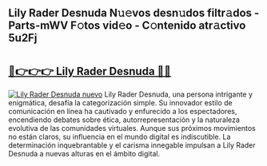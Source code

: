 ## Lily Rader Desnuda N𝚞𝚎vos desn𝚞dos filtr𝚊dos - Parts-mWV F𝚘tos vid𝚎o - C𝚘ntenido atr𝚊ctivo 5u2Fj

# <h2><a href="http://mbb2vh.tromn.icu/?c=Lily+Rader+Desnuda">🔗👉👉👉 Lily Rader Desnuda 🔗🔗</a></h2>

[![Lily Rader Desnuda nuevo](https://i.imgur.com/pEAQMta.gif)](http://mbb2vh.tromn.icu/?c=Lily+Rader+Desnuda)
Lily Rader Desnuda, una persona intrigante y enigmática, desafía la categorización simple. Su innovador estilo de comunicación en línea ha cautivado y enfurecido a los espectadores, encendiendo debates sobre ética, autorrepresentación y la naturaleza evolutiva de las comunidades virtuales. Aunque sus próximos movimientos no están claros, su influencia en el mundo digital es indiscutible. La determinación inquebrantable y el carisma innegable impulsan a Lily Rader Desnuda a nuevas alturas en el ámbito digital.
